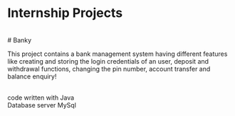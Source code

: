# Internship Projects
<br>
# Banky
<br>
<p>This project contains a bank management system having different features like creating and storing the login credentials of an user, deposit and withdrawal functions, changing the pin number, account transfer and balance enquiry!</p>
<br>
code written with Java 
<br>
Database server MySql
